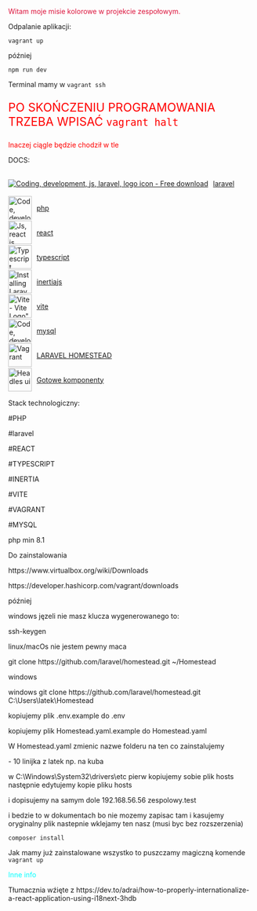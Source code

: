 <p style="color: crimson">Witam moje misie kolorowe w projekcie zespołowym.</p>
<p>Odpalanie aplikacji:</p>
<p><code>vagrant up</code></p>
<p>później</p>
<p><code>npm run dev</code></p>
<p>Terminal mamy w <code>vagrant ssh</code></p>
<p style="color: red;font-size: 24px;">PO SKOŃCZENIU PROGRAMOWANIA TRZEBA WPISAĆ <code>vagrant halt</code></p>
<p style="color: red;">Inaczej ciągle będzie chodził w tle</p>

<p>DOCS:</p>
<div style="display: flex; flex-direction: column">
<a style="display: flex; align-items: center; column-gap: 10px; height: 50px;" href="https://laravel.com/docs/10.x"><img src="https://cdn4.iconfinder.com/data/icons/logos-3/256/laravel-48.png" srcset="https://cdn4.iconfinder.com/data/icons/logos-3/256/laravel-1024.png 2x" alt="Coding, development, js, laravel, logo icon - Free download" class="d-block mx-auto">laravel</a>
<a style="display: flex; align-items: center; column-gap: 10px; height: 50px;" href="https://www.php.net/releases/8.2/en.php"><img src="https://cdn4.iconfinder.com/data/icons/logos-3/568/php-logo-48.png" srcset="https://cdn4.iconfinder.com/data/icons/logos-3/568/php-logo-256.png 1x, https://cdn4.iconfinder.com/data/icons/logos-3/568/php-logo-512.png 2x" alt="Code, development, logo, php" width="48" class=" lazyloaded" data-srcset="https://cdn4.iconfinder.com/data/icons/logos-3/568/php-logo-256.png 1x, https://cdn4.iconfinder.com/data/icons/logos-3/568/php-logo-512.png 2x">php</a>
<a style="display: flex; align-items: center; column-gap: 10px; height: 50px;" href="https://pl.reactjs.org/"><img src="https://cdn4.iconfinder.com/data/icons/logos-3/600/React.js_logo-48.png" srcset="https://cdn4.iconfinder.com/data/icons/logos-3/600/React.js_logo-1024.png 2x" alt="Js, react js, logo, react, react native icon - Free download" class="d-block mx-auto" width="48px">react</a>
<a style="display: flex; align-items: center; column-gap: 10px; height: 50px;" href="https://www.typescriptlang.org"><img src="https://cdn3.iconfinder.com/data/icons/teenyicons-outline-vol-3/15/typescript-48.png" srcset="https://cdn3.iconfinder.com/data/icons/teenyicons-outline-vol-3/15/typescript-256.png 1x, https://cdn3.iconfinder.com/data/icons/teenyicons-outline-vol-3/15/typescript-512.png 2x" alt="Typescript" width="48" class=" lazyloaded" data-srcset="https://cdn3.iconfinder.com/data/icons/teenyicons-outline-vol-3/15/typescript-256.png 1x, https://cdn3.iconfinder.com/data/icons/teenyicons-outline-vol-3/15/typescript-512.png 2x"> typescript</a>
<a style="display: flex; align-items: center; column-gap: 10px; height: 50px;" href="https://legacy.inertiajs.com"><img src="https://cdn.hashnode.com/res/hashnode/image/upload/v1647520363571/DDXRfNDdI.png" jsaction="load:XAeZkd;" jsname="HiaYvf" class="n3VNCb pT0Scc KAlRDb" alt="Installing Laravel with Vue3, Inertia.js, Vite, Tailwind CSS" data-noaft="1" style="width: 48px; margin: 0;">inertiajs</a>
<a style="display: flex; align-items: center; column-gap: 10px; height: 50px;" href="https://vitejs.dev/guide"><img src="https://ih1.redbubble.net/image.2346251112.5083/mp,840x830,matte,f8f8f8,t-pad,1000x1000,f8f8f8.jpg" jsaction="load:XAeZkd;" jsname="HiaYvf" class="n3VNCb pT0Scc KAlRDb" alt="Vite - Vite Logo&quot; Canvas Print for Sale by brokenkneestees | Redbubble" data-noaft="1" style="width: 48px; margin: 0;"> vite</a>
<a style="display: flex; align-items: center; column-gap: 10px; height: 50px;" href="https://dev.mysql.com/doc"><img src="https://cdn4.iconfinder.com/data/icons/logos-3/181/MySQL-64.png" srcset="https://cdn4.iconfinder.com/data/icons/logos-3/181/MySQL-256.png 1x, https://cdn4.iconfinder.com/data/icons/logos-3/181/MySQL-512.png 2x" alt="Code, development, logo, mysql" width="48" class=" lazyloaded" data-srcset="https://cdn4.iconfinder.com/data/icons/logos-3/181/MySQL-256.png 1x, https://cdn4.iconfinder.com/data/icons/logos-3/181/MySQL-512.png 2x">mysql</a>
<a style="display: flex; align-items: center; column-gap: 10px; height: 50px;" href="https://laravel.com/docs/10.x/homestead#hostname-resolution"> <img src="https://cdn4.iconfinder.com/data/icons/logos-brands-5/24/vagrant-64.png" srcset="https://cdn4.iconfinder.com/data/icons/logos-brands-5/24/vagrant-256.png 1x, https://cdn4.iconfinder.com/data/icons/logos-brands-5/24/vagrant-48.png 2x" alt="Vagrant" width="48" class=" lazyloaded" data-srcset="https://cdn4.iconfinder.com/data/icons/logos-brands-5/24/vagrant-256.png 1x, https://cdn4.iconfinder.com/data/icons/logos-brands-5/24/vagrant-512.png 2x">LARAVEL HOMESTEAD</a>
<a style="display: flex; align-items: center; column-gap: 10px; height: 50px;" href="https://headlessui.com/"> <img src="https://repository-images.githubusercontent.com/295992065/4bd52200-0043-11eb-9711-359a3854d4dc"  alt="Headles ui" width="48" class=" lazyloaded" data-srcset="https://cdn4.iconfinder.com/data/icons/logos-brands-5/24/vagrant-256.png 1x, https://cdn4.iconfinder.com/data/icons/logos-brands-5/24/vagrant-512.png 2x">Gotowe komponenty</a>
</div>
<p>Stack technologiczny:</p>

<p>#PHP</p>
<p>#laravel</p>
<p>#REACT</P>
<p>#TYPESCRIPT</p>
<p>#INERTIA</p>
<p>#VITE</p>
<p>#VAGRANT</p>
<p>#MYSQL</p>


<p>php min 8.1</p>
<p>Do zainstalowania</p>

<p>https://www.virtualbox.org/wiki/Downloads</P>
<p>https://developer.hashicorp.com/vagrant/downloads</p>





<p>później</P>

<p>windows jęzeli nie masz klucza wygenerowanego to:</p>
<p>ssh-keygen</p>


<p>linux/macOs nie jestem pewny maca</p>
<p>git clone https://github.com/laravel/homestead.git ~/Homestead</p>
<p>windows</p>
<p>windows git clone https://github.com/laravel/homestead.git C:\Users\latek\Homestead</p>

<p>kopiujemy plik .env.example do .env</p>
<p>kopiujemy plik Homestead.yaml.example do Homestead.yaml</p>
<p>W Homestead.yaml zmienic nazwe folderu na ten co zainstalujemy</p>
<p>- 10 linijka z latek np. na kuba</p>


<p>w C:\Windows\System32\drivers\etc pierw kopiujemy sobie plik hosts następnie edytujemy kopie pliku hosts</p>
<p>i dopisujemy na samym dole 192.168.56.56  zespolowy.test</p>
<p>i bedzie to w dokumentach bo nie mozemy zapisac tam i kasujemy oryginalny  plik nastepnie wklejamy ten nasz  (musi byc bez rozszerzenia)</p>

<p><code>composer install</code></p>



<p>Jak mamy już zainstalowane wszystko to puszczamy magiczną komende <code>vagrant up</code></p>


<p style="color: cyan">Inne info</p>
<p>Tłumacznia wźięte z https://dev.to/adrai/how-to-properly-internationalize-a-react-application-using-i18next-3hdb</p>

